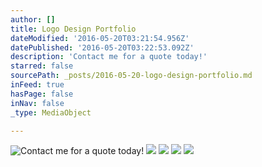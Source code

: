 ```yaml
---
author: []
title: Logo Design Portfolio
dateModified: '2016-05-20T03:21:54.956Z'
datePublished: '2016-05-20T03:22:53.092Z'
description: 'Contact me for a quote today!'
starred: false
sourcePath: _posts/2016-05-20-logo-design-portfolio.md
inFeed: true
hasPage: false
inNav: false
_type: MediaObject

---
```

![Contact me for a quote today!](https://s3-us-west-2.amazonaws.com/the-grid-img/p/aceaf0d38432a980831f936dde38a91ebfee4027.jpg)
![](https://the-grid-user-content.s3-us-west-2.amazonaws.com/b1d23f92-2663-45b1-b819-286ce791e0e9.jpg)
![](https://the-grid-user-content.s3-us-west-2.amazonaws.com/755e5f50-9318-4d3a-bbb8-22b0bd7f10ab.jpg)
![](https://the-grid-user-content.s3-us-west-2.amazonaws.com/82fc96b9-7745-48ac-9826-572e3a67aafd.jpg)
![](https://the-grid-user-content.s3-us-west-2.amazonaws.com/20ae0252-6cd7-4119-a190-340800d434cb.jpg)